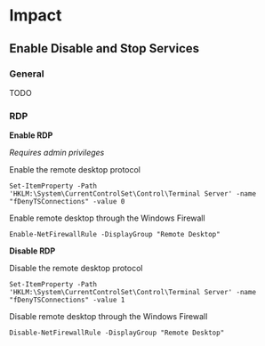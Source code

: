 # Impact

## Enable Disable and Stop Services

### General

TODO

###  RDP

**Enable RDP**

*Requires admin privileges*

Enable the remote desktop protocol

`Set-ItemProperty -Path 'HKLM:\System\CurrentControlSet\Control\Terminal Server' -name "fDenyTSConnections" -value 0`

Enable remote desktop through the Windows Firewall

`Enable-NetFirewallRule -DisplayGroup "Remote Desktop"`


**Disable RDP**

Disable the remote desktop protocol

`Set-ItemProperty -Path 'HKLM:\System\CurrentControlSet\Control\Terminal Server' -name "fDenyTSConnections" -value 1`

Disable remote desktop through the Windows Firewall

`Disable-NetFirewallRule -DisplayGroup "Remote Desktop"`